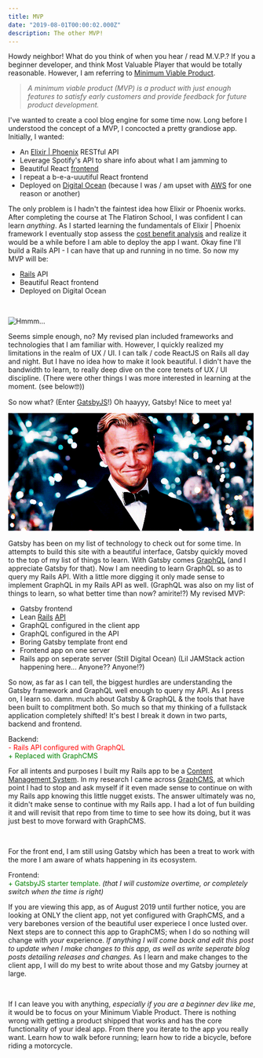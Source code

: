 ```yaml
---
title: MVP
date: "2019-08-01T00:00:02.000Z"
description: The other MVP!
---
```


Howdy neighbor! What do you think of when you hear / read  M.V.P.? If you a beginner developer, and think Most Valuable Player that would be totally reasonable. However, I am referring to [Minimum Viable Product]().

> _A minimum viable product (MVP) is a product with just enough features to satisfy early customers and provide feedback for future product development._</span>

I've wanted to create a cool blog engine for some time now. Long before I understood the concept of a MVP, I concocted a pretty grandiose app. Initially, I wanted:

* An [Elixir | Phoenix](https://phoenixframework.org/) RESTful API
* Leverage Spotify's API to share info about what I am jamming to
* Beautiful React [frontend](https://whatis.techtarget.com/definition/front-end)
* I repeat a b-e-a-uuutiful React frontend
* Deployed on [Digital Ocean](https://www.digitalocean.com/) (because I was / am upset with [AWS](https://aws.amazon.com/) for one reason or another)

The only problem is I hadn't the faintest idea how Elixir or Phoenix works. After completing the course at The Flatiron School, I was confident I can learn _anything_. As I started learning the fundamentals of Elixir | Phoenix framework I eventually stop assess the [cost benefit analysis](https://en.wikipedia.org/wiki/Cost%E2%80%93benefit_analysis) and realize it would be a while before I am able to deploy the app I want. Okay fine I'll build a Rails API - I can have that up and running in no time. So now my MVP will be:

* [Rails](https://rubygems.org/gems/rails) API
* Beautiful React frontend
* Deployed on Digital Ocean

<br>

 <span style="margin: 0 auto;"> ![Hmmm...](./confused.gif) </span>

Seems simple enough, no? My revised plan included frameworks and technologies that I am familiar with. However, I quickly realized my limitations in the realm of UX / UI. I can talk / code ReactJS on Rails all day and night. But I have no idea how to make it look beautiful. I didn't have the bandwidth to learn, to really deep dive on the core tenets of UX / UI discipline. (There were other things I was more interested in learning at the moment. (see below🤓))
<br>

So now what? (Enter [GatsbyJS](https://www.gatsbyjs.org/)!) Oh haayyy, Gatsby! Nice to meet ya!

![Cheers Gatsby](hi_gatsby.gif)


Gatsby has been on my list of technology to check out for some time. In attempts to build this site with a beautiful interface, Gatsby quickly moved to the top of my list of things to learn. With Gatsby comes [GraphQL](https://www.howtographql.com/) (and I appreciate Gatsby for that). Now I am needing to learn GraphQL so as to query my Rails API. With a little more digging it only made sense to implement GraphQL in my Rails API as well. (GraphQL was also on my list of things to learn, so what better time than now? amirite!?) My revised MVP:

* Gatsby frontend
* Lean [Rails](https://rubygems.org/gems/rails) [API](https://en.wikipedia.org/wiki/Application_programming_interface)
* GraphQL configured in the client app
* GraphQL configured in the API
* Boring Gatsby template front end
* Frontend app on one server
* Rails app on seperate server (Still Digital Ocean)
(Lil JAMStack action happening here... Anyone?? Anyone!?)

So now, as far as I can tell, the biggest hurdles are understanding the Gatsby framework and GraphQL well enough to query my API. As I press on, I learn so. damn. much about Gatsby & GraphQL & the tools that have been built to complitment both. So much so that my thinking of a fullstack application completely shifted! It's best I break it down in two parts, backend and frontend.

Backend:
<br> <span style="color: red;">- Rails API configured with GraphQL </span>
<br> <span style="color: green;">+ Replaced with GraphCMS </span>

For all intents and purposes I built my Rails app to be a [Content Management System](https://en.wikipedia.org/wiki/Content_management_system). In my research I came across [GraphCMS](https://graphcms.com/), at which point I had to stop and ask myself if it even made sense to continue on with my Rails app knowing this little nugget exists. The answer ultimately was no, it didn't make sense to continue with my Rails app. I had a lot of fun building it and will revisit that repo from time to time to see how its doing, but it was just best to move forward with GraphCMS.

<br>

For the front end, I am still using Gatsby which has been a treat to work with the more I am aware of whats happening in its ecosystem.

Frontend:
<br> <span style="color: green;"> + GatsbyJS starter template. </span> _(that I will customize overtime, or completely switch when the time is right)_


If you are viewing this app, as of August 2019 until further notice, you are looking at ONLY the client app, not yet configured with GraphCMS, and a very barebones version of the beautiful user experiece I once lusted over. Next steps are to connect this app to GraphCMS; when I do so nothing will change with _your_ experience. _If anything I will come back and edit this post to update when I make changes to this app, as well as write seperate blog posts detailing releases and changes._ As I learn and make changes to the client app, I will do my best to write about those and my Gatsby journey at large.

<br>

If I can leave you with anything, _especially if you are a beginner dev like me_, it would be to focus on your Minimum Viable Product. There is nothing wrong with getting a product shipped that works and has the core functionality of your ideal app. From there you iterate to the app you really want. Learn how to walk before running; learn how to ride a bicycle, before riding a motorcycle.